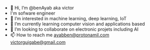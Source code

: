 - 👋 Hi, I’m @benAyab aka victor
- I'm sofware engineer
- 👀 I’m interested in machine learning, deep learning, IoT
- 🌱 I’m currently learning computer vision and applications based
- 💞️ I’m looking to collaborate on electronic projets including AI
- 📫 How to reach me ayabben@protonamil.com victorguigabe@gmail.com

<!---
benAyab/benAyab is a ✨ special ✨ repository because its `README.md` (this file) appears on your GitHub profile.
You can click the Preview link to take a look at your changes.
--->
